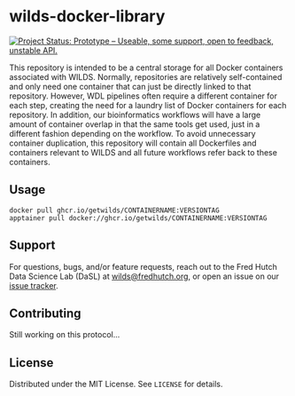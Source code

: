 # wilds-docker-library

[![Project Status: Prototype – Useable, some support, open to feedback, unstable API.](https://getwilds.github.io/badges/badges/prototype.svg)](https://getwilds.org/badges/#prototype)

This repository is intended to be a central storage for all Docker containers associated with WILDS. Normally, repositories are relatively self-contained and only need one container that can just be directly linked to that repository. However, WDL pipelines often require a different container for each step, creating the need for a laundry list of Docker containers for each repository. In addition, our bioinformatics workflows will have a large amount of container overlap in that the same tools get used, just in a different fashion depending on the workflow. To avoid unnecessary container duplication, this repository will contain all Dockerfiles and containers relevant to WILDS and all future workflows refer back to these containers.

## Usage

```
docker pull ghcr.io/getwilds/CONTAINERNAME:VERSIONTAG
apptainer pull docker://ghcr.io/getwilds/CONTAINERNAME:VERSIONTAG
```

## Support

For questions, bugs, and/or feature requests, reach out to the Fred Hutch Data Science Lab (DaSL) at wilds@fredhutch.org, or open an issue on our [issue tracker](https://github.com/getwilds/wilds-docker-library/issues).

## Contributing

Still working on this protocol...

## License

Distributed under the MIT License. See `LICENSE` for details.

